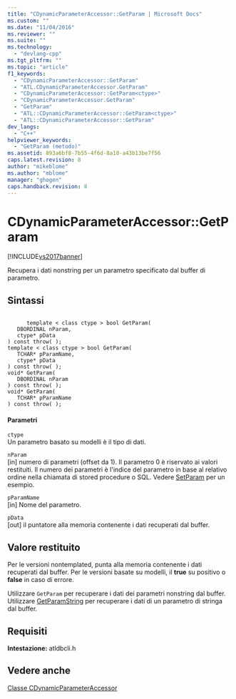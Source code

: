 ```yaml
---
title: "CDynamicParameterAccessor::GetParam | Microsoft Docs"
ms.custom: ""
ms.date: "11/04/2016"
ms.reviewer: ""
ms.suite: ""
ms.technology: 
  - "devlang-cpp"
ms.tgt_pltfrm: ""
ms.topic: "article"
f1_keywords: 
  - "CDynamicParameterAccessor::GetParam"
  - "ATL.CDynamicParameterAccessor.GetParam"
  - "CDynamicParameterAccessor::GetParam<ctype>"
  - "CDynamicParameterAccessor.GetParam"
  - "GetParam"
  - "ATL::CDynamicParameterAccessor::GetParam<ctype>"
  - "ATL::CDynamicParameterAccessor::GetParam"
dev_langs: 
  - "C++"
helpviewer_keywords: 
  - "GetParam (metodo)"
ms.assetid: 893a6bf8-7b55-4f6d-8a10-a43b13be7f56
caps.latest.revision: 8
author: "mikeblome"
ms.author: "mblome"
manager: "ghogen"
caps.handback.revision: 8
---
```

# CDynamicParameterAccessor::GetParam
[!INCLUDE[vs2017banner](../../assembler/inline/includes/vs2017banner.md)]

Recupera i dati nonstring per un parametro specificato dal buffer di parametro.  
  
## Sintassi  
  
```  
  
      template < class ctype > bool GetParam(   
   DBORDINAL nParam,   
   ctype* pData    
) const throw( );  
template < class ctype > bool GetParam(   
   TCHAR* pParamName,   
   ctype* pData    
) const throw( );  
void* GetParam(   
   DBORDINAL nParam    
) const throw( );  
void* GetParam(   
   TCHAR* pParamName    
) const throw( );  
```  
  
#### Parametri  
 `ctype`  
 Un parametro basato su modelli è il tipo di dati.  
  
 `nParam`  
 \[in\] numero di parametri \(offset da 1\).  Il parametro 0 è riservato ai valori restituiti.  Il numero dei parametri è l'indice del parametro in base al relativo ordine nella chiamata di stored procedure o SQL.  Vedere [SetParam](../../data/oledb/cdynamicparameteraccessor-setparam.md) per un esempio.  
  
 `pParamName`  
 \[in\] Nome del parametro.  
  
 `pData`  
 \[out\] il puntatore alla memoria contenente i dati recuperati dal buffer.  
  
## Valore restituito  
 Per le versioni nontemplated, punta alla memoria contenente i dati recuperati dal buffer.  Per le versioni basate su modelli, il **true** su positivo o **false** in caso di errore.  
  
 Utilizzare `GetParam` per recuperare i dati dei parametri nonstring dal buffer.  Utilizzare [GetParamString](../../data/oledb/cdynamicparameteraccessor-getparamstring.md) per recuperare i dati di un parametro di stringa dal buffer.  
  
## Requisiti  
 **Intestazione:** atldbcli.h  
  
## Vedere anche  
 [Classe CDynamicParameterAccessor](../../data/oledb/cdynamicparameteraccessor-class.md)